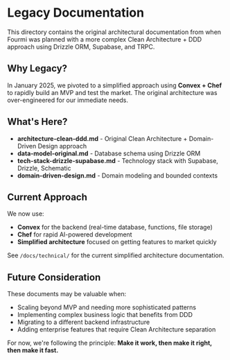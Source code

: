 # Legacy Documentation

This directory contains the original architectural documentation from when Fourmi was planned with a more complex Clean Architecture + DDD approach using Drizzle ORM, Supabase, and TRPC.

## Why Legacy?

In January 2025, we pivoted to a simplified approach using **Convex + Chef** to rapidly build an MVP and test the market. The original architecture was over-engineered for our immediate needs.

## What's Here?

- **architecture-clean-ddd.md** - Original Clean Architecture + Domain-Driven Design approach
- **data-model-original.md** - Database schema using Drizzle ORM
- **tech-stack-drizzle-supabase.md** - Technology stack with Supabase, Drizzle, Schematic
- **domain-driven-design.md** - Domain modeling and bounded contexts

## Current Approach

We now use:
- **Convex** for the backend (real-time database, functions, file storage)
- **Chef** for rapid AI-powered development
- **Simplified architecture** focused on getting features to market quickly

See `/docs/technical/` for the current simplified architecture documentation.

## Future Consideration

These documents may be valuable when:
- Scaling beyond MVP and needing more sophisticated patterns
- Implementing complex business logic that benefits from DDD
- Migrating to a different backend infrastructure
- Adding enterprise features that require Clean Architecture separation

For now, we're following the principle: **Make it work, then make it right, then make it fast.**
